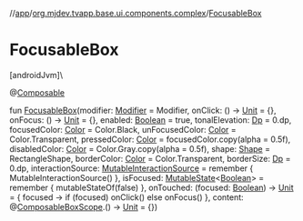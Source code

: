 //[app](../../index.md)/[org.mjdev.tvapp.base.ui.components.complex](index.md)/[FocusableBox](-focusable-box.md)

# FocusableBox

[androidJvm]\

@[Composable](https://developer.android.com/reference/kotlin/androidx/compose/runtime/Composable.html)

fun [FocusableBox](-focusable-box.md)(modifier: [Modifier](https://developer.android.com/reference/kotlin/androidx/compose/ui/Modifier.html) = Modifier, onClick: () -&gt; [Unit](https://kotlinlang.org/api/latest/jvm/stdlib/kotlin/-unit/index.html) = {}, onFocus: () -&gt; [Unit](https://kotlinlang.org/api/latest/jvm/stdlib/kotlin/-unit/index.html) = {}, enabled: [Boolean](https://kotlinlang.org/api/latest/jvm/stdlib/kotlin/-boolean/index.html) = true, tonalElevation: [Dp](https://developer.android.com/reference/kotlin/androidx/compose/ui/unit/Dp.html) = 0.dp, focusedColor: [Color](https://developer.android.com/reference/kotlin/androidx/compose/ui/graphics/Color.html) = Color.Black, unFocusedColor: [Color](https://developer.android.com/reference/kotlin/androidx/compose/ui/graphics/Color.html) = Color.Transparent, pressedColor: [Color](https://developer.android.com/reference/kotlin/androidx/compose/ui/graphics/Color.html) = focusedColor.copy(alpha = 0.5f), disabledColor: [Color](https://developer.android.com/reference/kotlin/androidx/compose/ui/graphics/Color.html) = Color.Gray.copy(alpha = 0.5f), shape: [Shape](https://developer.android.com/reference/kotlin/androidx/compose/ui/graphics/Shape.html) = RectangleShape, borderColor: [Color](https://developer.android.com/reference/kotlin/androidx/compose/ui/graphics/Color.html) = Color.Transparent, borderSize: [Dp](https://developer.android.com/reference/kotlin/androidx/compose/ui/unit/Dp.html) = 0.dp, interactionSource: [MutableInteractionSource](https://developer.android.com/reference/kotlin/androidx/compose/foundation/interaction/MutableInteractionSource.html) = remember { MutableInteractionSource() }, isFocused: [MutableState](https://developer.android.com/reference/kotlin/androidx/compose/runtime/MutableState.html)&lt;[Boolean](https://kotlinlang.org/api/latest/jvm/stdlib/kotlin/-boolean/index.html)&gt; = remember { mutableStateOf(false) }, onTouched: (focused: [Boolean](https://kotlinlang.org/api/latest/jvm/stdlib/kotlin/-boolean/index.html)) -&gt; [Unit](https://kotlinlang.org/api/latest/jvm/stdlib/kotlin/-unit/index.html) = { focused -&gt;
        if (focused) onClick() else onFocus()
    }, content: @[Composable](https://developer.android.com/reference/kotlin/androidx/compose/runtime/Composable.html)[BoxScope](https://developer.android.com/reference/kotlin/androidx/compose/foundation/layout/BoxScope.html).() -&gt; [Unit](https://kotlinlang.org/api/latest/jvm/stdlib/kotlin/-unit/index.html) = {})
